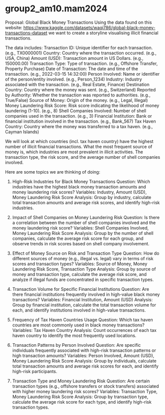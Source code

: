 # group2_am10.mam2024

Proposal: Global Black Money Transactions 
Using the data found on this website: https://www.kaggle.com/datasets/waqi786/global-black-money-transactions-dataset
we want to create a storyline visualising illicit financial transactions. 

The data includes:
Transaction ID: Unique identifier for each transaction. (e.g., TX0000001)
Country: Country where the transaction occurred. (e.g., USA, China)
Amount (USD): Transaction amount in US Dollars. (e.g., 150000.00)
Transaction Type: Type of transaction. (e.g., Offshore Transfer, Property Purchase)
Date of Transaction: The date and time of the transaction. (e.g., 2022-03-15 14:32:00)
Person Involved: Name or identifier of the person/entity involved. (e.g., Person_1234)
Industry: Industry associated with the transaction. (e.g., Real Estate, Finance)
Destination Country: Country where the money was sent. (e.g., Switzerland)
Reported by Authority: Whether the transaction was reported to authorities. (e.g., True/False)
Source of Money: Origin of the money. (e.g., Legal, Illegal)
Money Laundering Risk Score: Risk score indicating the likelihood of money laundering (1-10). (e.g., 8)
Shell Companies Involved: Number of shell companies used in the transaction. (e.g., 3)
Financial Institution: Bank or financial institution involved in the transaction. (e.g., Bank_567)
Tax Haven Country: Country where the money was transferred to a tax haven. (e.g., Cayman Islands)

We will look at which countries (incl. tax haven country) have the highest number of illicit financial transactions.
What the most frequent source of money is, which industries are most prevalent in illicit activities.
The transaction type, the risk score, and the average number of shell companies involved. 

Here are some topics we are thinking of doing:
1. High-Risk Industries for Black Money Transactions
Question: Which industries have the highest black money transaction amounts and money laundering risk scores?
Variables: Industry, Amount (USD), Money Laundering Risk Score
Analysis: Group by industry, calculate total transaction amounts and average risk scores, and identify high-risk industries.

2. Impact of Shell Companies on Money Laundering Risk
Question: Is there a correlation between the number of shell companies involved and the money laundering risk score?
Variables: Shell Companies Involved, Money Laundering Risk Score
Analysis: Group by the number of shell companies, calculate the average risk score for each group, and observe trends in risk scores based on shell company involvement.

3. Effect of Money Source on Risk and Transaction Type
Question: How do different sources of money (e.g., illegal vs. legal) vary in terms of risk scores and transaction types?
Variables: Source of Money, Money Laundering Risk Score, Transaction Type
Analysis: Group by source of money and transaction type, calculate the average risk score, and analyze if illegal funds are concentrated in specific transaction types.

4. Transaction Volume for Specific Financial Institutions
Question: Are there financial institutions frequently involved in high-value black money transactions?
Variables: Financial Institution, Amount (USD)
Analysis: Group by financial institution, calculate the total transaction volume for each, and identify institutions involved in high-value transactions.

5. Frequency of Tax Haven Countries Usage
Question: Which tax haven countries are most commonly used in black money transactions?
Variables: Tax Haven Country
Analysis: Count occurrences of each tax haven country to identify the most frequently used locations.

6. Transaction Patterns by Person Involved
Question: Are specific individuals frequently associated with high-risk transaction patterns or high transaction amounts?
Variables: Person Involved, Amount (USD), Money Laundering Risk Score
Analysis: Group by individuals, calculate total transaction amounts and average risk scores for each, and identify high-risk participants.

7. Transaction Type and Money Laundering Risk
Question: Are certain transaction types (e.g., offshore transfers or stock transfers) associated with higher money laundering risk scores?
Variables: Transaction Type, Money Laundering Risk Score
Analysis: Group by transaction type, calculate the average risk score for each type, and identify high-risk transaction types.
